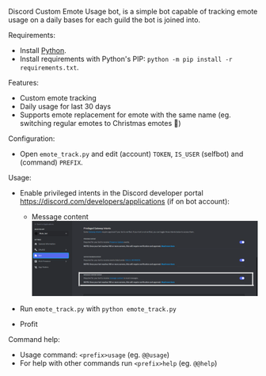 Discord Custom Emote Usage bot, is a simple bot capable of tracking emote usage on a daily bases for each guild
the bot is joined into.

Requirements:
- Install [Python](https://www.python.org/downloads/).
- Install requirements with Python's PIP: ``python -m pip install -r requirements.txt``.

Features:

- Custom emote tracking
- Daily usage for last 30 days
- Supports emote replacement for emote with the same name (eg. switching regular emotes to Christmas emotes 🎄)


Configuration:

- Open ``emote_track.py`` and edit (account) ``TOKEN``, ``IS_USER`` (selfbot) and (command) ``PREFIX``.

Usage:

- Enable privileged intents in the Discord developer portal https://discord.com/developers/applications (if on bot account):
  - Message content
    ![](messagecontentintent.png)

- Run ``emote_track.py`` with ``python emote_track.py``
- Profit

Command help:

- Usage command: ``<prefix>usage`` (eg. ``@@usage``)
- For help with other commands run ``<prefix>help`` (eg. ``@@help``)
